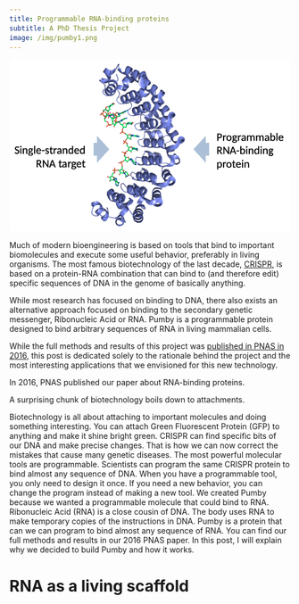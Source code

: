 ```yaml
---
title: Programmable RNA-binding proteins
subtitle: A PhD Thesis Project
image: /img/pumby1.png
---
```

![](/img/pumby5.png)

Much of modern bioengineering is based on tools that bind to important biomolecules and execute some useful behavior, preferably in living organisms. The most famous biotechnology of the last decade, [CRISPR](https://en.wikipedia.org/wiki/CRISPR), is based on a protein-RNA combination that can bind to (and therefore edit) specific sequences of DNA in the genome of basically anything.

While most research has focused on binding to DNA, there also exists an alternative approach focused on binding to the secondary genetic messenger, Ribonucleic Acid or RNA. Pumby is a programmable protein designed to bind arbitrary sequences of RNA in living mammalian cells.

While the full methods and results of this project was [published in PNAS in 2016](http://www.pnas.org/content/early/2016/04/25/1519368113), this post is dedicated solely to the rationale behind the project and the most interesting applications that we envisioned for this new technology.

In 2016, PNAS published our paper about RNA-binding proteins. 

A surprising chunk of biotechnology boils down to attachments. 

Biotechnology is all about attaching to important molecules and doing something interesting. You can attach Green Fluorescent Protein (GFP) to anything and make it shine bright green. CRISPR can find specific bits of our DNA and make precise changes. That is how we can now correct the mistakes that cause many genetic diseases. The most powerful molecular tools are programmable. Scientists can program the same CRISPR protein to bind almost any sequence of DNA. When you have a programmable tool, you only need to design it once. If you need a new behavior, you can change the program instead of making a new tool. We created Pumby because we wanted a programmable molecule that could bind to RNA. Ribonucleic Acid (RNA) is a close cousin of DNA. The body uses RNA to make temporary copies of the instructions in DNA. Pumby is a protein that can we can program to bind almost any sequence of RNA. You can find our full methods and results in our 2016 PNAS paper. In this post, I will explain why we decided to build Pumby and how it works.



# RNA as a living scaffold


